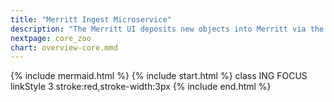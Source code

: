 ```yaml
---
title: "Merritt Ingest Microservice"
description: "The Merritt UI deposits new objects into Merritt via the Ingest Microservice"
nextpage: core_zoo
chart: overview-core.mmd
---
```

{% include mermaid.html %}
{% include start.html %}
  class ING FOCUS
  linkStyle 3 stroke:red,stroke-width:3px
{% include end.html %}

